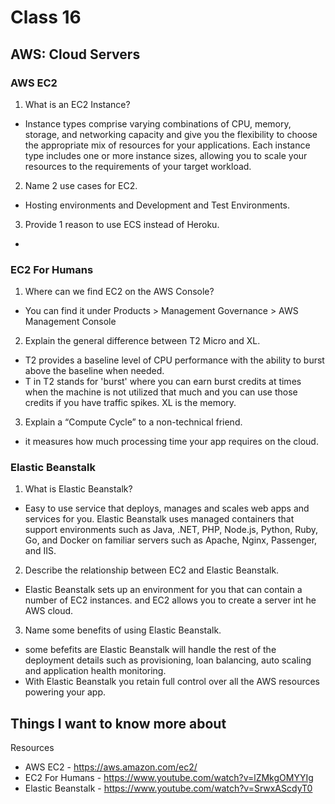 # Class 16

## AWS: Cloud Servers

### AWS EC2
1. What is an EC2 Instance?

- Instance types comprise varying combinations of CPU, memory, storage, and networking capacity and give you the flexibility to choose the appropriate mix of resources for your applications. Each instance type includes one or more instance sizes, allowing you to scale your resources to the requirements of your target workload.

2. Name 2 use cases for EC2.
  - Hosting environments and Development and Test Environments.
3. Provide 1 reason to use ECS instead of Heroku.
  - 

### EC2 For Humans
1. Where can we find EC2 on the AWS Console?

- You can find it under Products > Management Governance > AWS Management Console

2. Explain the general difference between T2 Micro and XL.

- T2 provides a baseline level of CPU performance with the ability to burst above the baseline when needed.
- T in T2 stands for 'burst' where you can earn burst credits at times when the machine is not utilized that much and you can use those credits if you have traffic spikes. XL is the memory.

3. Explain a “Compute Cycle” to a non-technical friend.
  - it measures how much processing time your app requires on the cloud.


### Elastic Beanstalk

1. What is Elastic Beanstalk?

- Easy to use service that deploys, manages and scales web apps and services for you. Elastic Beanstalk uses managed containers that support environments such as Java, .NET, PHP, Node.js, Python, Ruby, Go, and Docker on familiar servers such as Apache, Nginx, Passenger, and IIS.

2. Describe the relationship between EC2 and Elastic Beanstalk.
  - Elastic Beanstalk sets up an environment for you that can contain a number of EC2 instances. and EC2 allows you to create a server int he AWS cloud.
3. Name some benefits of using Elastic Beanstalk.
  - some befefits are Elastic Beanstalk will handle the rest of the deployment details such as provisioning, loan balancing, auto scaling and application health monitoring. 
  - With Elastic Beanstalk you retain full control over all the AWS resources powering your app.


## Things I want to know more about



Resources

- AWS EC2 - <https://aws.amazon.com/ec2/>
- EC2 For Humans - <https://www.youtube.com/watch?v=lZMkgOMYYIg>
- Elastic Beanstalk - <https://www.youtube.com/watch?v=SrwxAScdyT0>
